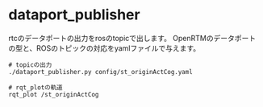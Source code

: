 # dataport_publisher
rtcのデータポートの出力をrosのtopicで出します。
OpenRTMのデータポートの型と、ROSのトピックの対応をyamlファイルで与えます。

```
# topicの出力
./dataport_publisher.py config/st_originActCog.yaml

# rqt_plotの軌道
rqt_plot /st_originActCog


